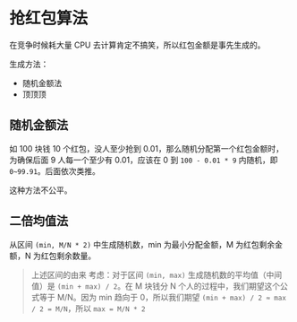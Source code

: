 # 抢红包算法

在竞争时候耗大量 CPU 去计算肯定不搞笑，所以红包金额是事先生成的。

生成方法：
- 随机金额法
- 顶顶顶

## 随机金额法

如 100 块钱 10 个红包，没人至少抢到 0.01，那么随机分配第一个红包金额时，为确保后面 9 人每一个至少有 0.01，应该在 0 到 `100 - 0.01 * 9` 内随机，即 `0~99.91`。后面依次类推。

这种方法不公平。

## 二倍均值法

从区间 `(min, M/N * 2)` 中生成随机数，min 为最小分配金额，M 为红包剩余金额，N 为红包剩余数量。

> 上述区间的由来
> 考虑：对于区间 `(min, max)` 生成随机数的平均值（中间值）是 `(min + max) / 2`。在 M 块钱分 N 个人的过程中，我们期望这个公式等于 M/N。因为 min 趋向于 0，所以我们期望 `(min + max) / 2 ≈ max / 2 = M/N`，所以 `max = M/N * 2` 